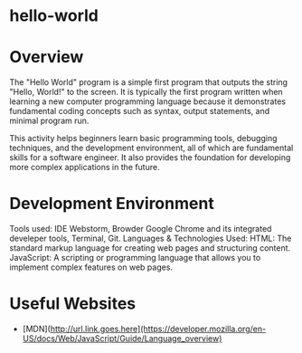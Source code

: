 # hello-world

# Overview

The "Hello World" program is a simple first program that outputs the string "Hello, World!" to the screen. It is typically the first program written when learning a new computer programming language because it demonstrates fundamental coding concepts such as syntax, output statements, and minimal program run.

This activity helps beginners learn basic programming tools, debugging techniques, and the development environment, all of which are fundamental skills for a software engineer. It also provides the foundation for developing more complex applications in the future.

# Development Environment

Tools used: IDE Webstorm, Browder Google Chrome and its integrated develeper tools, Terminal, Git.
Languages & Technologies Used:
HTML: The standard markup language for creating web pages and structuring content.
JavaScript: A scripting or programming language that allows you to implement complex features on web pages.

# Useful Websites

* [MDN](http://url.link.goes.here](https://developer.mozilla.org/en-US/docs/Web/JavaScript/Guide/Language_overview)
